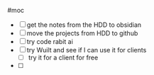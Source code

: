 #moc

- [ ] get the notes from the HDD to obsidian
- [ ] move the projects from HDD to github 
- [ ] try code rabit ai
- [ ] try Wuilt and see if I can use it for clients
    - [ ] try it for a client for free
- [ ] 